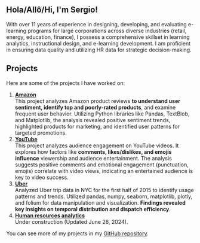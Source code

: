 ## Hola/Allô/Hi, I'm Sergio!

With over 11 years of experience in designing, developing, and evaluating e-learning programs for large corporations across diverse industries (retail, energy, education, finance), I possess a comprehensive skillset in learning analytics, instructional design, and e-learning development. I am proficient in ensuring data quality and utilizing HR data for strategic decision-making.

## Projects

Here are some of the projects I have worked on:

1. **[Amazon](https://github.com/sdforero/Amazon)**  
   This project analyzes Amazon product reviews **to understand user sentiment, identify top and poorly-rated products**, and examine frequent user behavior. Utilizing Python libraries like Pandas, TextBlob, and Matplotlib, the analysis revealed positive sentiment trends, highlighted products for marketing, and identified user patterns for targeted promotions.
2. **[YouTube](https://github.com/sdforero/YouTube)**  
   This project analyzes audience engagement on YouTube videos. It explores how factors like **comments, likes/dislikes, and emojis influence** viewership and audience entertainment. The analysis suggests positive comments and emotional engagement (punctuation, emojis) correlate with video views, indicating an entertained audience is key to video success.
3. **[Uber](https://github.com/sdforero/Uber)**  
   Analyzed Uber trip data in NYC for the first half of 2015 to identify usage patterns and trends. Utilized pandas, numpy, seaborn, matplotlib, plotly, and folium for data manipulation and visualization. **Findings revealed key insights on temporal distribution and dispatch efficiency**.
4. **[Human resources analytics](https://github.com/sdforero/Human-ressources-analytics)**  
   Under construction (Updated June 28, 2024).

You can see more of my projects in my [GitHub repository](https://github.com/sdforero?tab=repositories).
